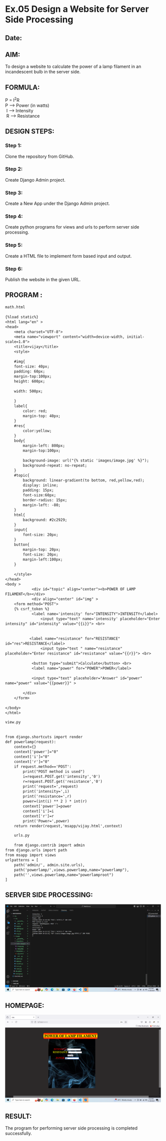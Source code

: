 # Ex.05 Design a Website for Server Side Processing
## Date:

## AIM:
 To design a website to calculate the power of a lamp filament in an incandescent bulb in the server side. 


## FORMULA:
P = I<sup>2</sup>R
<br> P --> Power (in watts)
<br> I --> Intensity
<br> R --> Resistance

## DESIGN STEPS:

### Step 1:
Clone the repository from GitHub.

### Step 2:
Create Django Admin project.

### Step 3:
Create a New App under the Django Admin project.

### Step 4:
Create python programs for views and urls to perform server side processing.

### Step 5:
Create a HTML file to implement form based input and output.

### Step 6:
Publish the website in the given URL.

## PROGRAM :
```
math.html

{%load static%}
<html lang="en" >
<head>
    <meta charset="UTF-8">
    <meta name="viewport" content="width=device-width, initial-scale=1.0">
    <title>vijay</title>
    <style>

    #img{
    font-size: 40px;
    padding: 60px;
    margin-top:100px;
    height: 600px;
    
    width: 500px;
    
    }
    label{
        color: red;
        margin-top: 40px;
    }
    #res{
        color:yellow;
    }
    body{
        margin-left: 800px;
        margin-top:100px;
        
        background-image: url("{% static 'images/image.jpg' %}");
        background-repeat: no-repeat;
    }
    #topic{
        background: linear-gradient(to bottom, red,yellow,red);
        display: inline;
        padding: 15px;
        font-size:60px;
        border-radius: 15px;
        margin-left: -80;
    }
    html{
        background: #2c2929;
    }
    input{
        font-size: 20px;
    }
    button{
        margin-top: 20px;
        font-size: 20px;
        margin-left:100px;
    }
    
    </style>
</head>
<body >
            <div id="topic" align="center"><b>POWER OF LAMP FILAMENT</b></div>
            <div align="center" id="img" >
    <form method="POST">
    {% csrf_token %}
            <label name='intensity' for="INTENSITY">INTENSITY</label>
                <input type="text" name='intensity' placeholder="Enter intensity" id="intensity" value="{{i}}"> <br>
        
             
           <label name="resistance" for="RESISTANCE" id="res">RESISTANCE</label>
                <input type="text " name="resistance" placeholder="Enter resistance" id="resistance" value="{{r}}"> <br>
         
            <button type="submit">Calculate</button> <br>
            <label name="power" for="POWER">POWER</label>

            <input type="text" placeholder="Answer" id="power" name="power" value="{{power}}" >
            
        </div>
    </form>

</body>
</html>
```
```
view.py


from django.shortcuts import render
def powerlamp(request): 
    context={} 
    context['power']="0" 
    context['i']="0" 
    context['r']="0" 
    if request.method=='POST': 
        print("POST method is used")
        i=request.POST.get('intensity','0')
        r=request.POST.get('resistance','0')
        print('request=',request) 
        print('intensity=',i) 
        print('resistance=',r) 
        power=(int(i) ** 2 ) * int(r) 
        context['power']=power
        context['i']=i
        context['r']=r 
        print('Power=',power) 
    return render(request,'msapp/vijay.html',context)
```
```
    urls.py

    from django.contrib import admin 
from django.urls import path 
from msapp import views 
urlpatterns = [ 
    path('admin/', admin.site.urls), 
    path('powerlamp/',views.powerlamp,name="powerlamp"),
    path('',views.powerlamp,name="powerlamproot")
]
```

## SERVER SIDE PROCESSING:
![alt text](<Screenshot (45).png>)

## HOMEPAGE:
![alt text](<Screenshot (46).png>)

## RESULT:
The program for performing server side processing is completed successfully.
